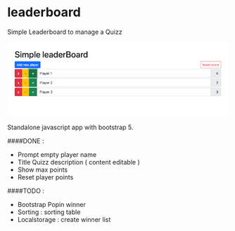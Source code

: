 # leaderboard

Simple Leaderboard to manage a Quizz

![screenshot](screenshot.png "screenshot")


Standalone javascript app with bootstrap 5.

####DONE :
 - Prompt empty player name
 - Title Quizz description ( content editable )
 - Show max points
 - Reset player points 


####TODO :
 - Bootstrap Popin winner
 - Sorting : sorting table
 - Localstorage : create winner list
  

